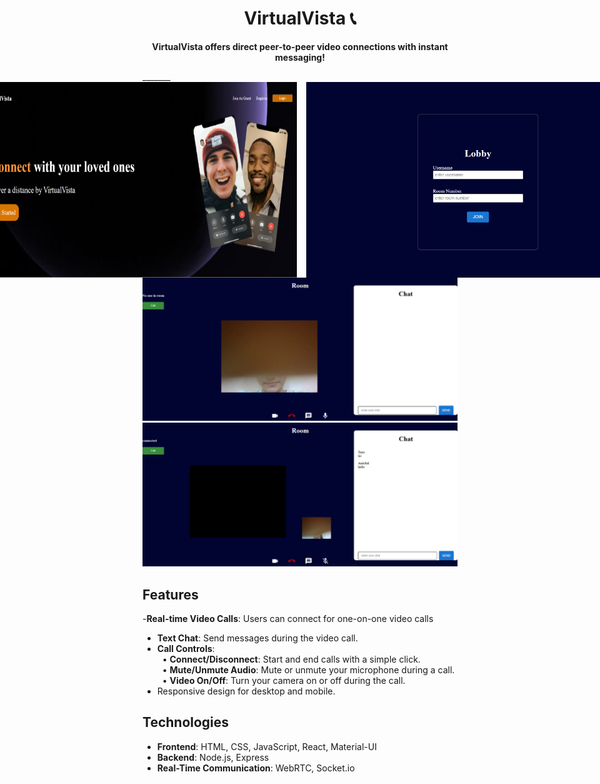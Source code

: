 <h1 align="center">VirtualVista 📞</h1>

<p align="center">
  <strong>VirtualVista offers direct peer-to-peer video connections with instant messaging!</strong>
</p>
_______
<div style="display: flex; justify-content: center; gap: 15px;">
  <img src="assets/LandingPage.png" width:"300"/>
  <img src="assets/Lobby.png"  width="500" />
</div>
 <img src="assets/Room.png"/>
<img src="assets/CallAccept.png"  />

## Features
-**Real-time Video Calls**: Users can connect for one-on-one video calls
- **Text Chat**: Send messages during the video call.
- **Call Controls**:<br/>
   &nbsp;&nbsp;&#8226; **Connect/Disconnect**: Start and end calls with a simple click.<br/>
   &nbsp;&nbsp;&#8226; **Mute/Unmute Audio**: Mute or unmute your microphone during a call.<br/>
   &nbsp;&nbsp;&#8226; **Video On/Off**: Turn your camera on or off during the call.
- Responsive design for desktop and mobile.


## Technologies
- **Frontend**: HTML, CSS, JavaScript, React, Material-UI
- **Backend**: Node.js, Express
- **Real-Time Communication**: WebRTC, Socket.io

  
